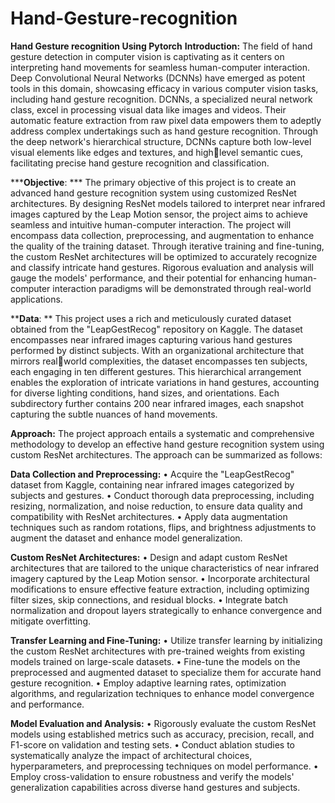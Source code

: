 # Hand-Gesture-recognition
**Hand Gesture recognition Using Pytorch**
**Introduction:** 
The field of hand gesture detection in computer vision is captivating as it centers on 
interpreting hand movements for seamless human-computer interaction. Deep Convolutional 
Neural Networks (DCNNs) have emerged as potent tools in this domain, showcasing efficacy in 
various computer vision tasks, including hand gesture recognition. DCNNs, a specialized 
neural network class, excel in processing visual data like images and videos. Their automatic 
feature extraction from raw pixel data empowers them to adeptly address complex 
undertakings such as hand gesture recognition. Through the deep network's hierarchical 
structure, DCNNs capture both low-level visual elements like edges and textures, and highlevel semantic cues, 
facilitating precise hand gesture recognition and classification.


*****Objective**: ***
The primary objective of this project is to create an advanced hand gesture recognition system 
using customized ResNet architectures. By designing ResNet models tailored to interpret near 
infrared images captured by the Leap Motion sensor, the project aims to achieve seamless and 
intuitive human-computer interaction. The project will encompass data collection, 
preprocessing, and augmentation to enhance the quality of the training dataset. Through 
iterative training and fine-tuning, the custom ResNet architectures will be optimized to 
accurately recognize and classify intricate hand gestures. Rigorous evaluation and analysis will 
gauge the models' performance, and their potential for enhancing human-computer interaction 
paradigms will be demonstrated through real-world applications.


****Data**: **
This project uses a rich and meticulously curated dataset obtained from the "LeapGestRecog" 
repository on Kaggle. The dataset encompasses near infrared images capturing various hand 
gestures performed by distinct subjects. With an organizational architecture that mirrors realworld complexities, 
the dataset encompasses ten subjects, each engaging in ten different 
gestures. This hierarchical arrangement enables the exploration of intricate variations in hand 
gestures, accounting for diverse lighting conditions, hand sizes, and orientations. Each 
subdirectory further contains 200 near infrared images, each snapshot capturing the subtle 
nuances of hand movements.


**Approach:**
The project approach entails a systematic and comprehensive methodology to develop an 
effective hand gesture recognition system using custom ResNet architectures. The approach 
can be summarized as follows:

**Data Collection and Preprocessing:**
• Acquire the "LeapGestRecog" dataset from Kaggle, containing near infrared images 
categorized by subjects and gestures.
• Conduct thorough data preprocessing, including resizing, normalization, and noise 
reduction, to ensure data quality and compatibility with ResNet architectures.
• Apply data augmentation techniques such as random rotations, flips, and brightness 
adjustments to augment the dataset and enhance model generalization.

**Custom ResNet Architectures:**
• Design and adapt custom ResNet architectures that are tailored to the unique 
characteristics of near infrared imagery captured by the Leap Motion sensor.
• Incorporate architectural modifications to ensure effective feature extraction, including 
optimizing filter sizes, skip connections, and residual blocks.
• Integrate batch normalization and dropout layers strategically to enhance convergence 
and mitigate overfitting.

**Transfer Learning and Fine-Tuning:**
• Utilize transfer learning by initializing the custom ResNet architectures with pre-trained 
weights from existing models trained on large-scale datasets.
• Fine-tune the models on the preprocessed and augmented dataset to specialize them 
for accurate hand gesture recognition.
• Employ adaptive learning rates, optimization algorithms, and regularization techniques 
to enhance model convergence and performance.

**Model Evaluation and Analysis:**
• Rigorously evaluate the custom ResNet models using established metrics such as 
accuracy, precision, recall, and F1-score on validation and testing sets.
• Conduct ablation studies to systematically analyze the impact of architectural choices, 
hyperparameters, and preprocessing techniques on model performance.
• Employ cross-validation to ensure robustness and verify the models' generalization 
capabilities across diverse hand gestures and subjects.
